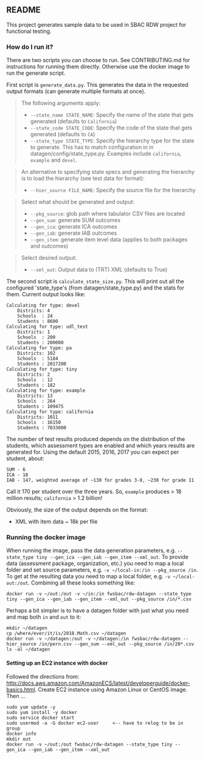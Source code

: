 ## README

This project generates sample data to be used in SBAC RDW project for functional testing.

### How do I run it?

There are two scripts you can choose to run. See CONTRIBUTING.md for instructions for running them directly. 
Otherwise use the docker image to run the generate script.

First script is `generate_data.py`. This generates the data in the requested output formats (can generate multiple formats at once).

> The following arguments apply:
> * `--state_name STATE_NAME`: Specify the name of the state that gets generated (defaults to `California`)
> * `--state_code STATE_CODE`: Specify the code of the state that gets generated (defaults to `CA`)
> * `--state_type STATE_TYPE`: Specify the hierarchy type for the state to generate. 
This has to match configuration in in datagen/config/state_type.py. Examples include `california`, `example` and `devel`.

> An alternative to specifying state specs and generating the hierarchy is to load the hierarchy (see test data for format):
> * `--hier_source FILE_NAME`: Specify the source file for the hierarchy

> Select what should be generated and output:
> * `--pkg_source`: glob path where tabulator CSV files are located
> * `--gen_sum`: generate SUM outcomes
> * `--gen_ica`: generate ICA outcomes
> * `--gen_iab`: generate IAB outcomes
> * `--gen_item`: generate item level data (applies to both packages and outcomes)

> Select desired output:
> * `--xml_out`: Output data to (TRT) XML (defaults to True)

The second script is `calculate_state_size.py`.
This will print out all the configured 'state_type's (from datagen/state_type.py) and the stats for them.
Current output looks like:
```text
Calculating for type: devel
    Districts: 4
    Schools  : 24
    Students : 8600
Calculating for type: udl_test
    Districts: 1
    Schools  : 200
    Students : 200000
Calculating for type: pa
    Districts: 102
    Schools  : 5184
    Students : 2017200
Calculating for type: tiny
    Districts: 2
    Schools  : 12
    Students : 182
Calculating for type: example
    Districts: 13
    Schools  : 264
    Students : 109475
Calculating for type: california
    Districts: 1011
    Schools  : 16150
    Students : 7033000
```
The number of test results produced depends on the distribution of the students, which assessment types are enabled
and which years results are generated for. Using the default 2015, 2016, 2017 you can expect per student, about:
```text
SUM - 6 
ICA - 18
IAB - 147, weighted average of ~130 for grades 3-8, ~230 for grade 11
```
Call it 170 per student over the three years. So, `example` produces > 18 million results; `california` > 1.2 billion! 

Obviously, the size of the output depends on the format:
* XML with item data ~ 18k per file

### Running the docker image
When running the image, pass the data generation parameters, e.g. `--state_type tiny --gen_ica --gen_iab --gen_item --xml_out`.
To provide data (assessment package, organization, etc.) you need to map a local folder and set source parameters, 
e.g. `-v ~/local-in:/in --pkg_source /in`.
To get at the resulting data you need to map a local folder, e.g. `-v ~/local-out:/out`.
Combining all these looks something like:
```
docker run -v ~/out:/out -v ~/in:/in fwsbac/rdw-datagen --state_type tiny --gen_ica --gen_iab --gen_item --xml_out --pkg_source /in/*.csv
```

Perhaps a bit simpler is to have a datagen folder with just what you need and map both `in` and `out` to it:
```
mkdir ~/datagen
cp /where/ever/it/is/2018.Math.csv ~/datagen
docker run -v ~/datagen:/out -v ~/datagen:/in fwsbac/rdw-datagen --hier_source /in/pern.csv --gen_sum --xml_out --pkg_source /in/20*.csv
ls -al ~/datagen
```

#### Setting up an EC2 instance with docker
Followed the directions from: http://docs.aws.amazon.com/AmazonECS/latest/developerguide/docker-basics.html.
Create EC2 instance using Amazon Linux or CentOS image. Then ...

    sudo yum update -y
    sudo yum install -y docker
    sudo service docker start
    sudo usermod -a -G docker ec2-user     <-- have to relog to be in group
    docker info
    mkdir out
    docker run -v ~/out:/out fwsbac/rdw-datagen --state_type tiny --gen_ica --gen_iab --gen_item --xml_out
